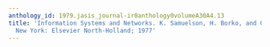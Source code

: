 ```yaml
---
anthology_id: 1979.jasis_journal-ir0anthology0volumeA30A4.13
title: 'Information Systems and Networks. K. Samuelson, H. Borko, and G. X. Amey.
  New York: Elsevier North-Holland; 1977'
---
```

